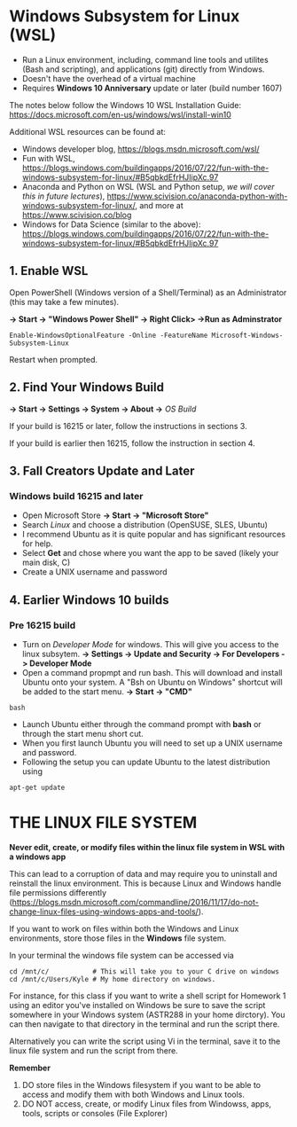 # Windows Subsystem for Linux (WSL)


- Run a Linux environment, including, command line tools and utilites (Bash and scripting), and applications (git) directly from Windows. 
- Doesn't have the overhead of a virtual machine
- Requires **Windows 10 Anniversary** update or later (build number 1607) 

The notes below follow the Windows 10 WSL Installation Guide: 
https://docs.microsoft.com/en-us/windows/wsl/install-win10

Additional WSL resources can be found at:
- Windows developer blog, https://blogs.msdn.microsoft.com/wsl/
- Fun with WSL, https://blogs.windows.com/buildingapps/2016/07/22/fun-with-the-windows-subsystem-for-linux/#B5qbkdEfrHJIipXc.97
- Anaconda and Python on WSL (WSL and Python setup, *we will cover this in future lectures*), https://www.scivision.co/anaconda-python-with-windows-subsystem-for-linux/, and more at https://www.scivision.co/blog
- Windows for Data Science (similar to the above): https://blogs.windows.com/buildingapps/2016/07/22/fun-with-the-windows-subsystem-for-linux/#B5qbkdEfrHJIipXc.97


## 1. Enable WSL

Open PowerShell (Windows version of a Shell/Terminal) as an Administrator (this may take a few minutes). 

**-> Start -> "Windows Power Shell" -> Right Click> ->Run as Adminstrator**

```
Enable-WindowsOptionalFeature -Online -FeatureName Microsoft-Windows-Subsystem-Linux
```
Restart when prompted.

## 2. Find Your Windows Build

**-> Start -> Settings -> System -> About ->** *OS Build*

If your build is 16215 or later, follow the instructions in sections 3. 

If your build is earlier then 16215, follow the instruction in section 4.  


## 3. Fall Creators Update and Later 

### Windows build 16215 and later
- Open Microsoft Store **-> Start -> "Microsoft Store"**
- Search *Linux* and choose a distribution (OpenSUSE, SLES, Ubuntu)
- I recommend Ubuntu as it is quite popular and has significant resources for help. 
- Select **Get** and chose where you want the app to be saved (likely your main disk, C)
- Create a UNIX username and password


## 4. Earlier Windows 10 builds 

### Pre 16215 build

- Turn on *Developer Mode* for windows. This will give you access to the linux subsytem.
**-> Settings -> Update and Security -> For Developers -> Developer Mode**
- Open a command propmpt and run bash. This will download and install Ubuntu onto your system. A "Bsh on Ubuntu on Windows" shortcut will be added to the start menu. 
**-> Start -> "CMD"**
```
bash
```
- Launch Ubuntu either through the command prompt with **bash** or through the start menu short cut. 
- When you first launch Ubuntu you will need to set up a UNIX username and password. 
- Following the setup you can update Ubuntu to the latest distribution using
```
apt-get update
```

# THE LINUX FILE SYSTEM

**Never edit, create, or modify files within the linux file system in WSL with a windows app**

This can lead to a corruption of data and may require you to uninstall and reinstall the linux environment. This is because Linux and Windows handle file permissions differently (https://blogs.msdn.microsoft.com/commandline/2016/11/17/do-not-change-linux-files-using-windows-apps-and-tools/).

If you want to work on files within both the Windows and Linux environments, store those files in the **Windows** file system. 

In your terminal the windows file system can be accessed via
```
cd /mnt/c/           # This will take you to your C drive on windows
cd /mnt/c/Users/Kyle # My home directory on windows. 
```  

For instance, for this class if you want to write a shell script for Homework 1 using an editor you've installed on Windows be sure to save the script somewhere in your Windows system (ASTR288 in your home dirctory). You can then navigate to that directory in the terminal and run the script there.

Alternatively you can write the script using Vi in the terminal, save it to the linux file system and run the script from there.

**Remember**

1. DO  store files in the Windows filesystem if you want to be able to access and modify them with both Windows and Linux tools. 
2. DO NOT access, create, or modify Linux files from Windowss, apps, tools, scripts or consoles (File Explorer)

